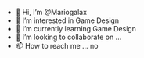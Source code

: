 - 👋 Hi, I’m @Mariogalax
- 👀 I’m interested in Game Design 
- 🌱 I’m currently learning Game Design
- 💞️ I’m looking to collaborate on ...
- 📫 How to reach me ... no

<!---
Mariogalax/Mariogalax is a ✨ special ✨ repository because its `README.md` (this file) appears on your GitHub profile.
You can click the Preview link to take a look at your changes.
--->

